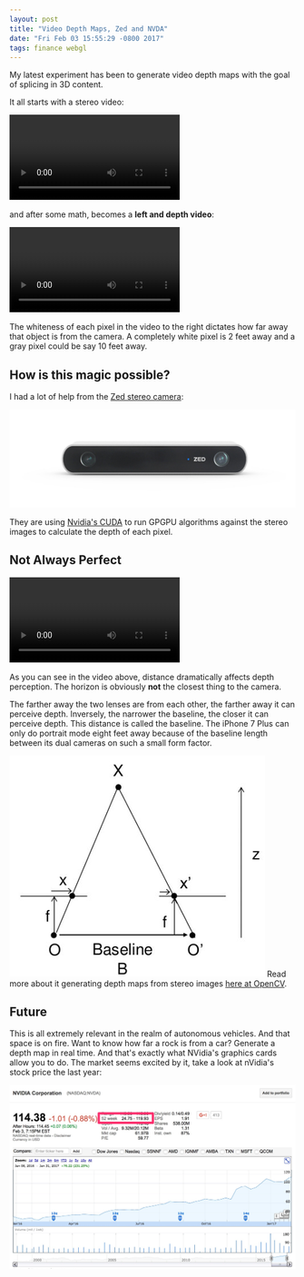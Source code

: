 ```yaml
---
layout: post
title: "Video Depth Maps, Zed and NVDA"
date: "Fri Feb 03 15:55:29 -0800 2017"
tags: finance webgl
---
```


My latest experiment has been to generate video depth maps with the goal of splicing in 3D content.

<!--more-->

It all starts with a stereo video:

<video src="/public/videos/elsegundo-leftright.mp4" controls></video>

and after some math, becomes a __left and depth video__:

<video src="/public/videos/elsegundo-leftdepth.mp4" controls></video>

The whiteness of each pixel in the video to the right dictates how far away that object is from the camera. A completely white pixel is 2 feet away and a gray pixel could be say 10 feet away.

## How is this magic possible?

I had a lot of help from the [Zed stereo camera](https://www.stereolabs.com/):

![Zed Product](/public/images/ZED_product_main.jpg)

They are using [Nvidia's CUDA](https://www.google.com/url?sa=t&rct=j&q=&esrc=s&source=web&cd=2&cad=rja&uact=8&ved=0ahUKEwj5iNHGlPXRAhUqj1QKHV2ZApwQFggqMAE&url=http%3A%2F%2Fwww.nvidia.com%2Fobject%2Fcuda_home_new.html&usg=AFQjCNFOgRLjdcy04deySQVzAVHfj9Pbiw&sig2=KDG8MuXe2l5WwLJUJNietA&bvm=bv.146094739,d.cGw)
to run GPGPU algorithms against the stereo images to calculate the depth of each pixel.

## Not Always Perfect

<video src="/public/videos/pier_high_exposure.mp4" controls></video>

As you can see in the video above, distance dramatically affects depth perception. The horizon is obviously __not__ the closest thing to the camera.

The farther away the two lenses are from each other, the farther away it can perceive depth. Inversely, the narrower
the baseline, the closer it can perceive depth. This distance is called the baseline.
The iPhone 7 Plus can only do portrait mode eight feet away because of the baseline length between its dual cameras on such a small form factor.

![Baseline Depth Calculation](/public/images/stereo_depth.jpg)
Read more about it generating depth maps from stereo images [here at OpenCV](http://docs.opencv.org/3.2.0/dd/d53/tutorial_py_depthmap.html).

## Future

This is all extremely relevant in the realm of autonomous vehicles. And that space is on fire. Want to know how far a rock is from a car? Generate a depth map in real time.
And that's exactly what NVidia's graphics cards allow you to do. The market seems excited by it, take a look at nVidia's stock price the last year:

![Nvidia Stock](/public/images/nvidia_stock.jpg)

